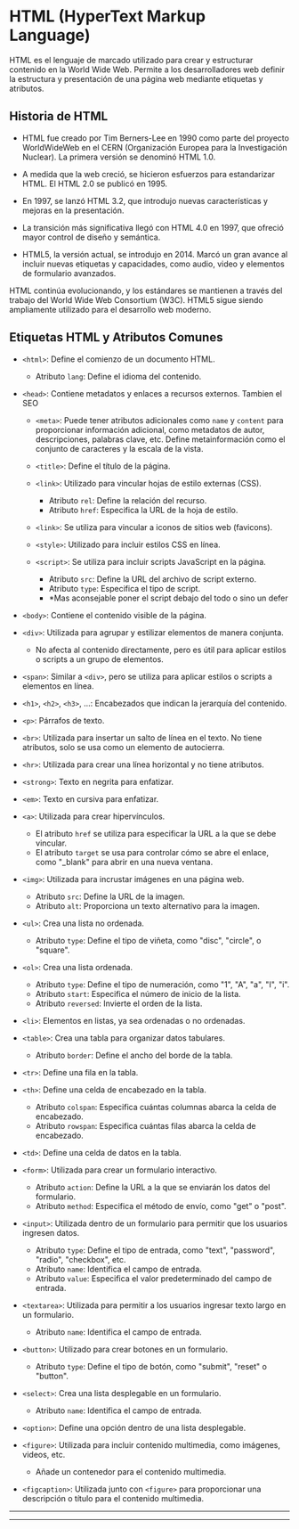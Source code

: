 # HTML (HyperText Markup Language)

HTML es el lenguaje de marcado utilizado para crear y estructurar contenido en la World Wide Web. Permite a los desarrolladores web definir la estructura y presentación de una página web mediante etiquetas y atributos.

## Historia de HTML

- HTML fue creado por Tim Berners-Lee en 1990 como parte del proyecto WorldWideWeb en el CERN (Organización Europea para la Investigación Nuclear). La primera versión se denominó HTML 1.0.

- A medida que la web creció, se hicieron esfuerzos para estandarizar HTML. El HTML 2.0 se publicó en 1995.

- En 1997, se lanzó HTML 3.2, que introdujo nuevas características y mejoras en la presentación.

- La transición más significativa llegó con HTML 4.0 en 1997, que ofreció mayor control de diseño y semántica.

- HTML5, la versión actual, se introdujo en 2014. Marcó un gran avance al incluir nuevas etiquetas y capacidades, como audio, video y elementos de formulario avanzados.

HTML continúa evolucionando, y los estándares se mantienen a través del trabajo del World Wide Web Consortium (W3C). HTML5 sigue siendo ampliamente utilizado para el desarrollo web moderno.


## Etiquetas HTML y Atributos Comunes

- `<html>`: Define el comienzo de un documento HTML.
  - Atributo `lang`: Define el idioma del contenido.

- `<head>`: Contiene metadatos y enlaces a recursos externos. Tambien el SEO
  - `<meta>`: Puede tener atributos adicionales como `name` y `content` para proporcionar información adicional, como metadatos de autor, descripciones, palabras clave, etc. Define metainformación como el conjunto de caracteres y la escala de la vista.

  - `<title>`: Define el título de la página.

  - `<link>`: Utilizado para vincular hojas de estilo externas (CSS).
    - Atributo `rel`: Define la relación del recurso.
    - Atributo `href`: Especifica la URL de la hoja de estilo.
  - `<link>`: Se utiliza para vincular a iconos de sitios web (favicons).

  - `<style>`: Utilizado para incluir estilos CSS en línea.

  - `<script>`: Se utiliza para incluir scripts JavaScript en la página.
    - Atributo `src`: Define la URL del archivo de script externo.
    - Atributo `type`: Especifica el tipo de script.
    - *Mas aconsejable poner el script debajo del todo o sino un defer

- `<body>`: Contiene el contenido visible de la página.

- `<div>`: Utilizada para agrupar y estilizar elementos de manera conjunta.
  - No afecta al contenido directamente, pero es útil para aplicar estilos o scripts a un grupo de elementos.

- `<span>`: Similar a `<div>`, pero se utiliza para aplicar estilos o scripts a elementos en línea.

- `<h1>`, `<h2>`, `<h3>`, ...: Encabezados que indican la jerarquía del contenido.

- `<p>`: Párrafos de texto.

- `<br>`: Utilizada para insertar un salto de línea en el texto. No tiene atributos, solo se usa como un elemento de autocierra.

- `<hr>`: Utilizada para crear una línea horizontal y no tiene atributos.

- `<strong>`: Texto en negrita para enfatizar.

- `<em>`: Texto en cursiva para enfatizar.

- `<a>`: Utilizada para crear hipervínculos.
  - El atributo `href` se utiliza para especificar la URL a la que se debe vincular.
  - El atributo `target` se usa para controlar cómo se abre el enlace, como "_blank" para abrir en una nueva ventana.


- `<img>`: Utilizada para incrustar imágenes en una página web.
  - Atributo `src`: Define la URL de la imagen.
  - Atributo `alt`: Proporciona un texto alternativo para la imagen.

- `<ul>`: Crea una lista no ordenada.
  - Atributo `type`: Define el tipo de viñeta, como "disc", "circle", o "square".

- `<ol>`: Crea una lista ordenada.
  - Atributo `type`: Define el tipo de numeración, como "1", "A", "a", "I", "i".
  - Atributo `start`: Especifica el número de inicio de la lista.
  - Atributo `reversed`: Invierte el orden de la lista.

- `<li>`: Elementos en listas, ya sea ordenadas o no ordenadas.

- `<table>`: Crea una tabla para organizar datos tabulares.
  - Atributo `border`: Define el ancho del borde de la tabla.
  
- `<tr>`: Define una fila en la tabla.
  
- `<th>`: Define una celda de encabezado en la tabla.
  - Atributo `colspan`: Especifica cuántas columnas abarca la celda de encabezado.
  - Atributo `rowspan`: Especifica cuántas filas abarca la celda de encabezado.

- `<td>`: Define una celda de datos en la tabla.

- `<form>`: Utilizada para crear un formulario interactivo.
  - Atributo `action`: Define la URL a la que se enviarán los datos del formulario.
  - Atributo `method`: Especifica el método de envío, como "get" o "post".
  
- `<input>`: Utilizada dentro de un formulario para permitir que los usuarios ingresen datos.
  - Atributo `type`: Define el tipo de entrada, como "text", "password", "radio", "checkbox", etc.
  - Atributo `name`: Identifica el campo de entrada.
  - Atributo `value`: Especifica el valor predeterminado del campo de entrada.

- `<textarea>`: Utilizada para permitir a los usuarios ingresar texto largo en un formulario.
  - Atributo `name`: Identifica el campo de entrada.
  
- `<button>`: Utilizado para crear botones en un formulario.
  - Atributo `type`: Define el tipo de botón, como "submit", "reset" o "button".

- `<select>`: Crea una lista desplegable en un formulario.
  - Atributo `name`: Identifica el campo de entrada.
  
- `<option>`: Define una opción dentro de una lista desplegable.

- `<figure>`: Utilizada para incluir contenido multimedia, como imágenes, videos, etc.
  - Añade un contenedor para el contenido multimedia.
  
- `<figcaption>`: Utilizada junto con `<figure>` para proporcionar una descripción o título para el contenido multimedia.

---
---